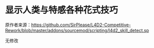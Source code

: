 # 显示人类与特感各种花式技巧



原作者来源：https://github.com/SirPlease/L4D2-Competitive-Rework/blob/master/addons/sourcemod/scripting/l4d2_skill_detect.sp



无修改
